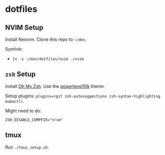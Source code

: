 # dotfiles

## NVIM Setup

Install Neovim. Clone this repo to `~/dev`.

Symlink:
- `ln -s ~/dev/dotfiles/nvim ./nvim`

## `zsh` Setup

Install [Oh My Zsh](https://github.com/ohmyzsh/ohmyzsh). Use the [powerlevel10k](https://github.com/romkatv/powerlevel10k) theme.

Setup plugins: `plugins=(git zsh-autosuggestions zsh-syntax-highlighting kubectl)`.

Might need to do:
```
ZSH_DISABLE_COMPFIX="true"
```

## tmux

Run `./tmux_setup.sh`.
